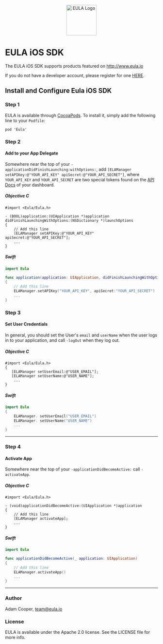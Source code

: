 <p align="center"><img src="https://s3-us-west-1.amazonaws.com/eula-assets/eula-logo.png" width="100" alt="EULA Logo"/></p>

# EULA iOS SDK

The EULA iOS SDK supports products featured on http://www.eula.io

If you do not have a developer account, please register for one [HERE](http://www.eula.io/register).

## Install and Configure Eula iOS SDK

### Step 1

EULA is available through [CocoaPods](http://cocoapods.org/). To install it, simply add the following line to your `Podfile`:

```
pod 'Eula'
```

### Step 2
#### Add to your App Delegate
Somewhere near the top of your `-applicationDidFinishLaunching:withOptions:`, add `[ELAManager setAPIKey:@"YOUR_API_KEY" apiSecret:@"YOUR_API_SECRET"]`, where `YOUR_API_KEY` and `YOUR_API_SECRET` are two special tokens found on the [API Docs](http://eula.io/api-documents) of your dashboard.

##### _Objective C_

```objc
#import <Eula/Eula.h>

- (BOOL)application:(UIApplication *)application didFinishLaunchingWithOptions:(NSDictionary *)launchOptions
{
    // Add this line
    [ELAManager setAPIKey:@"YOUR_API_KEY" apiSecret:@"YOUR_API_SECRET"];
    ...
}
```

##### _Swift_

```swift
import Eula

func application(application: UIApplication, didFinishLaunchingWithOptions launchOptions: [NSObject: AnyObject]?) -> Bool 
{
    // Add this line
    ELAManager.setAPIKey("YOUR_API_KEY", apiSecret:"YOUR_API_SECRET")
    ...
}
```

### Step 3
#### Set User Credentials
In general, you should set the User's `email` and `userName`  when the user logs in to your application, and call `-logOut` when they log out.
##### _Objective C_

```objc
#import <Eula/Eula.h>
{
   [ELAManager setUserEmail:@"USER_EMAIL"];
   [ELAManager setUserName:@"USER_NAME"];
    ...
}
```

##### _Swift_

```swift
import Eula
{
    ELAManager. setUserEmail("USER_EMAIL")
    ELAManager. setUserName("USER_NAME")
    ...
}
```
---

### Step 4
#### Activate App
Somewhere near the top of your `-applicationDidBecomeActive:` call `-activateApp`.
##### _Objective C_

```objc
#import <Eula/Eula.h>

- (void)applicationDidBecomeActive:(UIApplication *)application 
{
    // Add this line
    [ELAManager activateApp];
    ...
}
```

##### _Swift_

```swift
import Eula

func applicationDidBecomeActive(_ application: UIApplication) 
{
    // Add this line
    ELAManager.activateApp()
    ...
}
```
---
### Author

Adam Cooper, team@eula.io

### License

EULA is available under the Apache 2.0 license. See the LICENSE file for more info.

